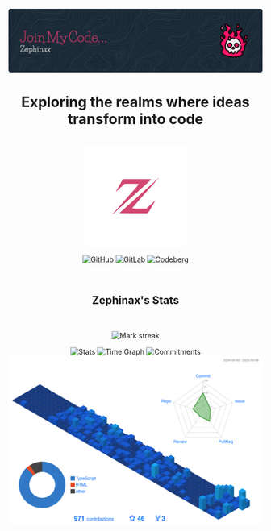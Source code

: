 ![Header](./github-header-image.webp)

<div align="center">
<h1>Exploring the realms where ideas transform into code</h1>
</div>

<br>

<div align="center">
  <img src="./logo.svg" alt="logo" width="200" height="200">
  
[![GitHub](https://img.shields.io/static/v1?logo=github&label=&message=GitHub&color=000&style=flat)](https://github.com/Zephinax)
[![GitLab](https://img.shields.io/static/v1?logo=gitlab&label=&message=GitLab&color=000&style=flat)](https://gitlab.com/Zephinax)
[![Codeberg](https://img.shields.io/static/v1?logo=codeberg&label=&message=Codeberg&color=000&style=flat)](https://codeberg.org/Zephinax)
  
<div align="center">

<br>


<div align="center">
<h2>Zephinax's Stats</h2>
</div>

<br>

<p align="center">
  <img alt="Mark streak" src="https://github-readme-streak-stats.herokuapp.com/?user=Zephinax&hide_border=true&theme=transparent"/> 
</p>
<div align="center">
  <img align="center" src="http://github-profile-summary-cards.vercel.app/api/cards/stats?username=Zephinax&theme=transparent" height="180em" alt="Stats"/>
  <img align="center" src="http://github-profile-summary-cards.vercel.app/api/cards/productive-time?username=Zephinax&theme=transparent&utcOffset=0" height="180em" alt="Time Graph"/>
  <img align="center" src="http://github-profile-summary-cards.vercel.app/api/cards/profile-details?username=Zephinax&theme=transparent" height="180em" alt="Commitments"/>
</div>

<img src="./profile-3d-contrib/profile-3d-contrib.svg" alt="profile" >

